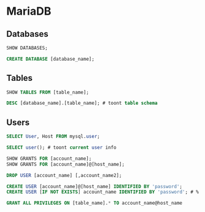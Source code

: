 # MariaDB

## Databases

```sql
SHOW DATABASES;
```

```sql
CREATE DATABASE [database_name];
```

## Tables

```sql
SHOW TABLES FROM [table_name];
```

```sql
DESC [database_name].[table_name]; # toont table schema
```

## Users

```sql
SELECT User, Host FROM mysql.user;
```

```sql
SELECT user(); # toont current user info
```

```sql
SHOW GRANTS FOR [account_name];
SHOW GRANTS FOR [account_name]@[host_name];
```

```sql
DROP USER [account_name] [,account_name2];
```

```sql
CREATE USER [account_name]@[host_name] IDENTIFIED BY 'password';
CREATE USER [IF NOT EXISTS] account_name IDENTIFIED BY 'password'; # %
```

```sql
GRANT ALL PRIVILEGES ON [table_name].* TO account_name@host_name
```


